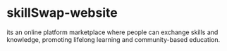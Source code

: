 # skillSwap-website
its an  online platform marketplace where people can exchange skills and knowledge, promoting lifelong learning and community-based education.
